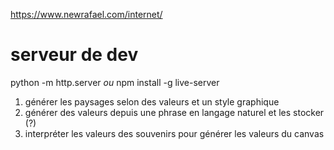 https://www.newrafael.com/internet/

# serveur de dev
python -m http.server
*ou*
npm install -g live-server

1. générer les paysages selon des valeurs et un style graphique
2. générer des valeurs depuis une phrase en langage naturel et les stocker (?)
3. interpréter les valeurs des souvenirs pour générer les valeurs du canvas 
